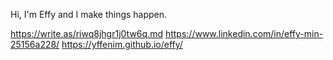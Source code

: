 Hi, I'm Effy and I make things happen.

https://write.as/riwq8jhgr1j0tw6q.md
https://www.linkedin.com/in/effy-min-25156a228/
https://yffenim.github.io/effy/



<!--
**yffenim/yffenim** is a ✨ _special_ ✨ repository because its `README.md` (this file) appears on your GitHub profile.

Here are some ideas to get you started:

- 🔭 I’m currently working on ...
- 🌱 I’m currently learning ...
- 👯 I’m looking to collaborate on ...
- 🤔 I’m looking for help with ...
- 💬 Ask me about ...
- 📫 How to reach me: ...
- 😄 Pronouns: ...
- ⚡ Fun fact: ...
-->


